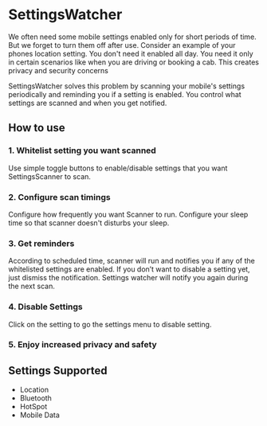 # SettingsWatcher
We often need some mobile settings enabled only for short periods of time. But we forget to turn them off after use. Consider an example of your phones location setting. You don't need it enabled all day. You need it only in certain scenarios like when you are driving or booking a cab. This creates privacy and security concerns

SettingsWatcher solves this problem by scanning your mobile's settings periodically and reminding you if a setting is enabled. You control what settings are scanned and when you get notified.

## How to use
### 1. Whitelist setting you want scanned
Use simple toggle buttons to enable/disable settings that you want SettingsScanner to scan.

### 2. Configure scan timings

Configure how frequently you want Scanner to run.
Configure your sleep time so that scanner doesn't disturbs your sleep.

### 3. Get reminders

According to scheduled time, scanner will run and notifies you if any of the whitelisted settings are enabled.
If you don’t want to disable a setting yet, just dismiss the notification. Settings watcher will notify you again during the next scan.

### 4. Disable Settings


Click on the setting to go the settings menu to disable setting.

### 5. Enjoy increased privacy and safety


## Settings Supported
* Location
* Bluetooth
* HotSpot
* Mobile Data


